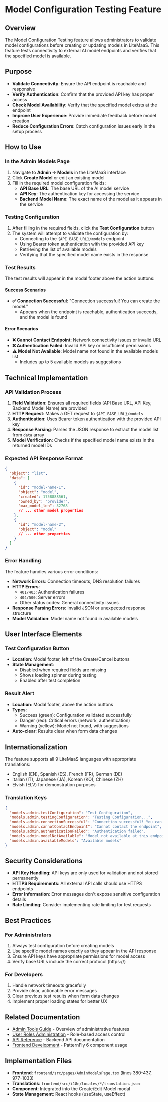 # Model Configuration Testing Feature

## Overview

The Model Configuration Testing feature allows administrators to validate model configurations before creating or updating models in LiteMaaS. This feature tests connectivity to external AI model endpoints and verifies that the specified model is available.

## Purpose

- **Validate Connectivity**: Ensure the API endpoint is reachable and responsive
- **Verify Authentication**: Confirm that the provided API key has proper access
- **Check Model Availability**: Verify that the specified model exists at the endpoint
- **Improve User Experience**: Provide immediate feedback before model creation
- **Reduce Configuration Errors**: Catch configuration issues early in the setup process

## How to Use

### In the Admin Models Page

1. Navigate to **Admin → Models** in the LiteMaaS interface
2. Click **Create Model** or edit an existing model
3. Fill in the required model configuration fields:
   - **API Base URL**: The base URL of the AI model service
   - **API Key**: The authentication key for accessing the service
   - **Backend Model Name**: The exact name of the model as it appears in the service

### Testing Configuration

1. After filling in the required fields, click the **Test Configuration** button
2. The system will attempt to validate the configuration by:
   - Connecting to the `{API_BASE_URL}/models` endpoint
   - Using Bearer token authentication with the provided API key
   - Retrieving the list of available models
   - Verifying that the specified model name exists in the response

### Test Results

The test results will appear in the modal footer above the action buttons:

#### Success Scenarios

- **✅ Connection Successful**: "Connection successful! You can create the model."
  - Appears when the endpoint is reachable, authentication succeeds, and the model is found

#### Error Scenarios

- **❌ Cannot Contact Endpoint**: Network connectivity issues or invalid URL
- **❌ Authentication Failed**: Invalid API key or insufficient permissions
- **⚠️ Model Not Available**: Model name not found in the available models list
  - Includes up to 5 available models as suggestions

## Technical Implementation

### API Validation Process

1. **Field Validation**: Ensures all required fields (API Base URL, API Key, Backend Model Name) are provided
2. **HTTP Request**: Makes a GET request to `{API_BASE_URL}/models`
3. **Authentication**: Uses Bearer token authentication with the provided API key
4. **Response Parsing**: Parses the JSON response to extract the model list from `data` array
5. **Model Verification**: Checks if the specified model name exists in the returned model IDs

### Expected API Response Format

```json
{
  "object": "list",
  "data": [
    {
      "id": "model-name-1",
      "object": "model",
      "created": 1758888561,
      "owned_by": "provider",
      "max_model_len": 32768
      // ... other model properties
    },
    {
      "id": "model-name-2",
      "object": "model"
      // ... other properties
    }
  ]
}
```

### Error Handling

The feature handles various error conditions:

- **Network Errors**: Connection timeouts, DNS resolution failures
- **HTTP Errors**:
  - `401/403`: Authentication failures
  - `404/500`: Server errors
  - Other status codes: General connectivity issues
- **Response Parsing Errors**: Invalid JSON or unexpected response structure
- **Model Validation**: Model name not found in available models

## User Interface Elements

### Test Configuration Button

- **Location**: Modal footer, left of the Create/Cancel buttons
- **State Management**:
  - Disabled when required fields are missing
  - Shows loading spinner during testing
  - Enabled after test completion

### Result Alert

- **Location**: Modal footer, above the action buttons
- **Types**:
  - Success (green): Configuration validated successfully
  - Danger (red): Critical errors (network, authentication)
  - Warning (yellow): Model not found, with suggestions
- **Auto-clear**: Results clear when form data changes

## Internationalization

The feature supports all 9 LiteMaaS languages with appropriate translations:

- English (EN), Spanish (ES), French (FR), German (DE)
- Italian (IT), Japanese (JA), Korean (KO), Chinese (ZH)
- Elvish (ELV) for demonstration purposes

### Translation Keys

```json
{
  "models.admin.testConfiguration": "Test Configuration",
  "models.admin.testingConfiguration": "Testing Configuration...",
  "models.admin.connectionSuccessful": "Connection successful! You can create the model.",
  "models.admin.cannotContactEndpoint": "Cannot contact the endpoint",
  "models.admin.authenticationFailed": "Authentication failed",
  "models.admin.modelNotAvailable": "Model not available at this endpoint",
  "models.admin.availableModels": "Available models"
}
```

## Security Considerations

- **API Key Handling**: API keys are only used for validation and not stored permanently
- **HTTPS Requirements**: All external API calls should use HTTPS endpoints
- **Error Information**: Error messages don't expose sensitive configuration details
- **Rate Limiting**: Consider implementing rate limiting for test requests

## Best Practices

### For Administrators

1. Always test configuration before creating models
2. Use specific model names exactly as they appear in the API response
3. Ensure API keys have appropriate permissions for model access
4. Verify base URLs include the correct protocol (https://)

### For Developers

1. Handle network timeouts gracefully
2. Provide clear, actionable error messages
3. Clear previous test results when form data changes
4. Implement proper loading states for better UX

## Related Documentation

- [Admin Tools Guide](admin-tools.md) - Overview of administrative features
- [User Roles Administration](user-roles-administration.md) - Role-based access control
- [API Reference](../api/rest-api.md) - Backend API documentation
- [Frontend Development](../development/pf6-guide/) - PatternFly 6 component usage

## Implementation Files

- **Frontend**: `frontend/src/pages/AdminModelsPage.tsx` (lines 380-437, 977-1033)
- **Translations**: `frontend/src/i18n/locales/*/translation.json`
- **Component**: Integrated into the Create/Edit Model modal
- **State Management**: React hooks (useState, useEffect)
